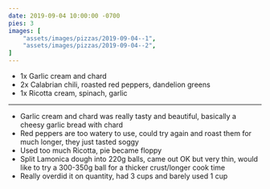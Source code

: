 ```yaml
---
date: 2019-09-04 10:00:00 -0700
pies: 3
images: [
    "assets/images/pizzas/2019-09-04--1",
    "assets/images/pizzas/2019-09-04--2",
]
---
```

- 1x Garlic cream and chard
- 2x Calabrian chili, roasted red peppers, dandelion greens
- 1x Ricotta cream, spinach, garlic

---

- Garlic cream and chard was really tasty and beautiful, basically a cheesy garlic bread with chard
- Red peppers are too watery to use, could try again and roast them for much longer, they just tasted soggy
- Used too much Ricotta, pie became floppy
- Split Lamonica dough into 220g balls, came out OK but very thin, would like to try a 300-350g ball for a thicker crust/longer cook time
- Really overdid it on quantity, had 3 cups and barely used 1 cup
